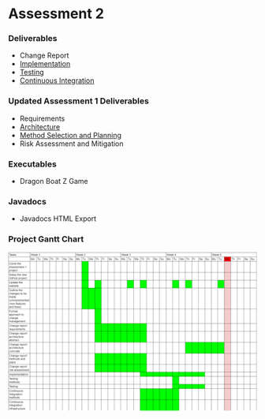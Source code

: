 # Assessment 2
### Deliverables
*   <a>Change Report</a>
*   <a href="docs/deliverables2/Impl2.pdf">Implementation</a>
*   <a href="docs/deliverables2/Test2.pdf">Testing</a>
*   <a href="docs/deliverables2/CI2.pdf">Continuous Integration</a>

### Updated Assessment 1 Deliverables
*   <a>Requirements</a>
*   <a href="docs/deliverables2/Arch2 new.pdf">Architecture</a>
*   <a href="docs/deliverables2/Plan1 new.pdf">Method Selection and Planning</a>
*   <a>Risk Assessment and Mitigation</a>

### Executables
*   <a>Dragon Boat Z Game</a>

### Javadocs
*   <a>Javadocs HTML Export</a>

### Project Gantt Chart
<img src="docs/gantt chart/gantt chart 2.png">
